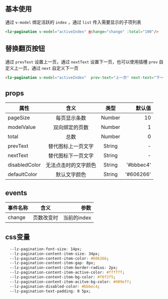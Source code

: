 <script setup>
import useCompStore from '../store/copname.js'
import { onMounted } from 'vue'
const compStore =useCompStore()

onMounted(()=>{
  compStore.updateName('pagination')
})

</script>

## 基本使用

通过 `v-model` 绑定活跃的 `index` ，通过 `list` 传入需要显示的子项列表

```html
<lz-pagination v-model="activeIndex" @change="change" :total="100"/>
```

##  替换翻页按钮

通过 `prevText` 设置上一页，通过 `nextText` 设置下一页，也可以使用插槽 `prev` 自定义上一页，通过 `next` 自定义下一页

 ```html
<lz-pagination v-model="activeIndex"  prev-text="上一页" next-text="下一页" :total="100"/>
 ```


 ## props

| 属性          |         含义         |  类型  |    默认值 |
| ------------- | :------------------: | :----: | --------: |
| pageSize      |     每页显示条数     | Number |        10 |
| modelValue    |    双向绑定的页数    | Number |         1 |
| total         |         总数         | Number |         0 |
| prevText      |  替代图标上一页文字  | String |         - |
| nextText      |  替代图标下一页文字  | String |         - |
| disabledColor | 无法点击时的文字颜色 | String | '#bbbec4' |
| defaultColor  |     默认文字颜色     | String | '#606266' |

## events

| 事件名称 |    含义    |        参数 |
| -------- | :--------: | ----------: |
| change   | 页数改变时 | 当前的index |

## css变量

```css
  --lz-pagination-font-size: 14px;
  --lz-pagination-content-item-size: 34px;
  --lz-pagination-content-item-color: #606266;
  --lz-pagination-content-item-gap: 8px;
  --lz-pagination-content-item-border-radius: 2px;
  --lz-pagination-content-item-active-color: #ffffff;
  --lz-pagination-content-item-bg-color: #f0f2f5;
  --lz-pagination-content-item-acitve-bg-color: #409eff;
  --lz-pagination-disabled-color: #bbbec4;
  --lz-pagination-text-padding: 0 5px;
```